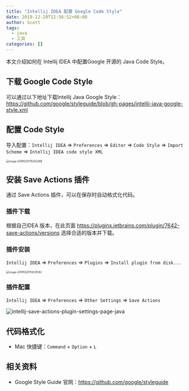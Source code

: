 ```yaml
---
title: "Intellij IDEA 配置 Google Code Style"
date: 2019-12-20T12:56:52+08:00
author: Scott
tags: 
  - java
  - 工具
categories: []
---
```

本文介绍如何在 Intellij IDEA 中配置Google 开源的  Java Code Style。
<!--more-->

## 下载 Google Code Style

可以通过以下地址下载Intellij  Java Google Style：  
https://github.com/google/styleguide/blob/gh-pages/intellij-java-google-style.xml

## 配置 Code Style

导入配置：`Intellij IDEA` => `Preferences` => `Editor` => `Code Style` => `Import Scheme` => `Intellij IDEA code style XML`

<img src="/images/image-20191220115252368.png" alt="image-20191220115252368" style="zoom:50%;" />

## 安装 Save Actions 插件

通过 Save Actions 插件，可以在保存时自动格式化代码。

### 插件下载

根据自己IDEA 版本，在此页面 https://plugins.jetbrains.com/plugin/7642-save-actions/versions 选择合适的版本并下载。

### 插件安装
`Intellij IDEA` => `Preferences` => `Plugins` => `Install plugin from disk...`

<img src="/images/image-20191220114235142.png" alt="image-20191220114235142" style="zoom:50%;" />

### 插件配置

`Intellij IDEA` => `Preferences` => `Other Settings` => `Save Actions`

![intellij-save-actions-plugin-settings-page-java](/images/intellij-save-actions-plugin-settings-page-java.png)

## 代码格式化

* Mac 快捷键：`Command` + `Option` + `L`

## 相关资料

* Google Style Guide 官网：https://github.com/google/styleguide

